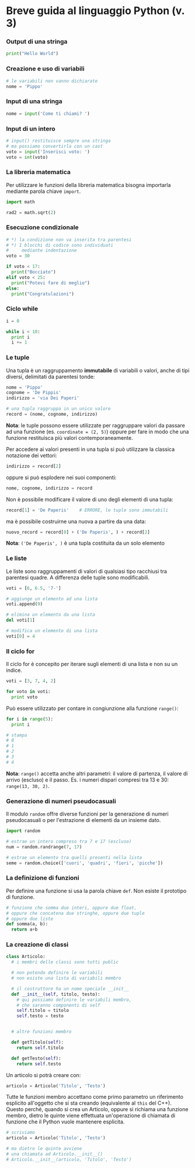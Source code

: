 # Breve guida al linguaggio Python (v. 3)

### Output di una stringa

```py
print("Hello World")
```

### Creazione e uso di variabili

```py
# le variabili non vanno dichiarate
nome = 'Pippo'
```

### Input di una stringa

```py
nome = input('Come ti chiami? ')
```

### Input di un intero

```py
# input() restituisce sempre una stringa
# ma possiamo convertirla con un cast
voto = input('Inserisci voto: ')
voto = int(voto)
```

### La libreria matematica

Per utilizzare le funzioni della libreria matematica bisogna importarla
mediante parola chiave `import`.

```py
import math

rad2 = math.sqrt(2)
```

### Esecuzione condizionale

```py
# *) la condizione non va inserita tra parentesi
# *) I blocchi di codice sono individuati
#     mediante indentazione
voto = 30

if voto < 17:
  print("Bocciato")
elif voto < 25:
  print("Potevi fare di meglio")
else:
  print("Congratulazioni")
```

### Ciclo while

```py
i = 0

while i < 10:
  print i
  i += 1
```

### Le tuple

Una tupla è un raggruppamento **immutabile** di variabili o valori,
anche di tipi diversi, delimitati da parentesi tonde:

```py
nome = 'Pippo'
cognome = 'De Pippis'
indirizzo = 'via Dei Paperi'

# una tupla raggruppa in un unico valore
record = (nome, cognome, indirizzo)
```

**Nota**: le tuple possono essere utilizzate per raggruppare
valori da passare ad una funzione (es. `coordinate = (2, 5)`)
oppure per fare in modo che una funzione restituisca più valori
contemporaneamente.

Per accedere ai valori presenti in una tupla si può utilizzare
la classica notazione dei vettori:

```py
indirizzo = record[2]
```

oppure si può esplodere nei suoi componenti:

```py
nome, cognome, indirizzo = record
```

Non è possibile modificare il valore di uno degli elementi
di una tupla:

```py
record[1] = 'De Paperis'    # ERRORE, le tuple sono immutabili
```

ma è possibile costruirne una nuova a partire da una data:

```py
nuovo_record = record[0] + ('De Paperis', ) + record[2]
```

**Nota**: `('De Paperis', )` è una tupla costituita da un solo elemento

### Le liste

Le liste sono raggruppamenti di valori di qualsiasi tipo racchiusi tra
parentesi quadre. A differenza delle tuple sono modificabili.

```py
voti = [6, 6.5, '7-']

# aggiunge un elemento ad una lista
voti.append(9)

# elimina un elemento da una lista
del voti[1]

# modifica un elemento di una lista
voti[0] = 4
```

### Il ciclo for

Il ciclo for è concepito per iterare sugli elementi di una lista e non su un
indice.

```py
voti = [3, 7, 4, 2]

for voto in voti:
  print voto
```

Può essere utilizzato per contare in congiunzione alla funzione `range()`:

```py
for i in range(5):
  print i

# stampa
# 0
# 1
# 2
# 3
# 4
```

**Nota**: `range()` accetta anche altri parametri: il valore di partenza,
il valore di arrivo (escluso) e il passo. Es. i numeri dispari
compresi tra 13 e 30: `range(13, 30, 2)`.

### Generazione di numeri pseudocasuali

Il modulo `random` offre diverse funzioni per la generazione di numeri pseudocasuali
o per l'estrazione di elementi da un insieme dato.

```py
import random

# estrae un intero compreso tra 7 e 17 (escluso)
num = random.randrange(7, 17)

# estrae un elemento tra quelli presenti nella lista
seme = random.choice(['cuori', 'quadri', 'fiori', 'picche'])
```

### La definizione di funzioni

Per definire una funzione si usa la parola chiave `def`. Non esiste il
prototipo di funzione.

```py
# funzione che somma due interi, oppure due float,
# oppure che concatena due stringhe, oppure due tuple
# oppure due liste
def somma(a, b):
  return a+b
```

### La creazione di classi

```py
class Articolo:
  # i membri delle classi sono tutti public

  # non potendo definire le variabili
  # non esiste una lista di variabili membro

  # il costruttore ha un nome speciale __init__
  def __init__(self, titolo, testo):
    # qui possiamo definire le variabili membro,
    # che saranno componenti di self
    self.titolo = titolo
    self.testo = testo


  # altre funzioni membro

  def getTitolo(self):
    return self.titolo

  def getTesto(self):
    return self.testo
```

Un articolo si potrà creare con:

```py
articolo = Articolo('Titolo', 'Testo')
```

Tutte le funzioni membro accettano come primo parametro un riferimento
esplicito all'oggetto che si sta creando (equivalente al `this` del C++).
Questo perché, quando si crea un Articolo, oppure si richiama una funzione
membro, dietro le quinte viene effettuata un'operazione di chiamata di
funzione che il Python vuole mantenere esplicita.

```py
# scriviamo
articolo = Articolo('Titolo', 'Testo')

# ma dietro le quinte avviene
# una chiamata ad Articolo.__init__()
# Articolo.__init__(articolo, 'Titolo', 'Testo')
```
